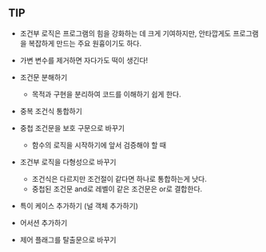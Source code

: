 ## TIP

- 조건부 로직은 프로그램의 힘을 강화하는 데 크게 기여하지만, 안타깝게도 프로그램을 복잡하게 만드는 주요 원흉이기도 하다.
- 가변 변수를 제거하면 자다가도 떡이 생긴다!

- 조건문 분해하기
  - 목적과 구현을 분리하여 코드를 이해하기 쉽게 한다.
- 중복 조건식 통합하기
- 중첩 조건문을 보호 구문으로 바꾸기
  - 함수의 로직을 시작하기에 앞서 검증해야 할 때
- 조건부 로직을 다형성으로 바꾸기

  - 조건식은 다르지만 조건절이 같다면 하나로 통합하는게 낫다.
  - 중첩된 조건문 and로 레벨이 같은 조건문은 or로 결합한다.

- 특이 케이스 추가하기 (널 객체 추가하기)
- 어서션 추가하기
- 제어 플래그를 탈출문으로 바꾸기
